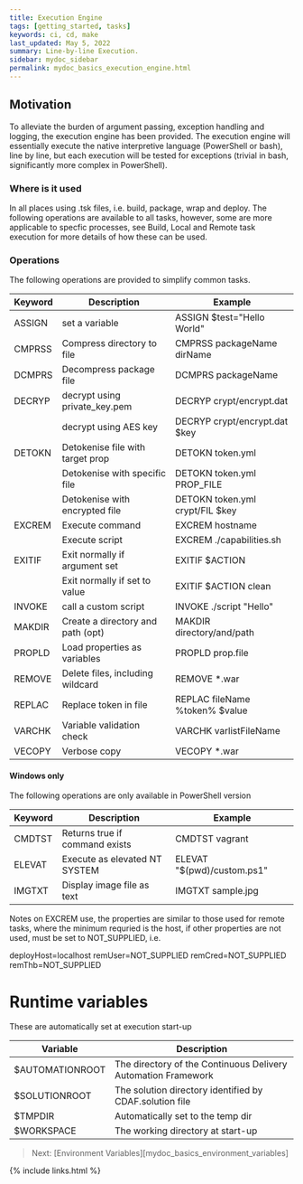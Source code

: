 ```yaml
---
title: Execution Engine
tags: [getting_started, tasks]
keywords: ci, cd, make
last_updated: May 5, 2022
summary: Line-by-line Execution.
sidebar: mydoc_sidebar
permalink: mydoc_basics_execution_engine.html
---
```


## Motivation

To alleviate the burden of argument passing, exception handling and logging, the execution engine has been provided. The execution engine will essentially execute the native interpretive language (PowerShell or bash), line by line, but each execution will be tested for exceptions (trivial in bash, significantly more complex in PowerShell).

### Where is it used

In all places using .tsk files, i.e. build, package, wrap and deploy. The following operations are available to all tasks, however, some are more applicable to specfic processes, see Build, Local and Remote task execution for more details of how these can be used.

### Operations

The following operations are provided to simplify common tasks.

| Keyword | Description                       | Example                         |
| --------|-----------------------------------|---------------------------------|
| ASSIGN  | set a variable                    | ASSIGN $test="Hello World"      |
| CMPRSS  | Compress directory to file        | CMPRSS packageName dirName      |
| DCMPRS  | Decompress package file           | DCMPRS packageName              |
| DECRYP  | decrypt using private_key.pem     | DECRYP crypt/encrypt.dat        |
|         | decrypt using AES key             | DECRYP crypt/encrypt.dat $key   |
| DETOKN  | Detokenise file with target prop  | DETOKN token.yml                |
|         | Detokenise with specific file     | DETOKN token.yml PROP_FILE      |
|         | Detokenise with encrypted file    | DETOKN token.yml crypt/FIL $key |
| EXCREM  | Execute command                   | EXCREM hostname                 |
|         | Execute script                    | EXCREM ./capabilities.sh        |
| EXITIF  | Exit normally if argument set     | EXITIF $ACTION                  |
|         | Exit normally if set to value     | EXITIF $ACTION clean            |
| INVOKE  | call a custom script              | INVOKE ./script "Hello"         |
| MAKDIR  | Create a directory and path (opt) | MAKDIR directory/and/path       |
| PROPLD  | Load properties as variables      | PROPLD prop.file                |
| REMOVE  | Delete files, including wildcard  | REMOVE *.war                    |
| REPLAC  | Replace token in file   		  | REPLAC fileName %token% $value  |
| VARCHK  | Variable validation check         | VARCHK varlistFileName          |
| VECOPY  | Verbose copy					  | VECOPY *.war                    |

#### Windows only

The following operations are only available in PowerShell version

| Keyword | Description                       | Example                         |
| --------|-----------------------------------|---------------------------------|
| CMDTST  | Returns true if command exists    | CMDTST vagrant                  |
| ELEVAT  | Execute as elevated NT SYSTEM     | ELEVAT "$(pwd)/custom.ps1"      |
| IMGTXT  | Display image file as text        | IMGTXT sample.jpg               |

Notes on EXCREM use, the properties are similar to those used for remote tasks, where the minimum requried is the host, if other properties are not used, must be set to NOT_SUPPLIED, i.e.

  deployHost=localhost
  remUser=NOT_SUPPLIED
  remCred=NOT_SUPPLIED
  remThb=NOT_SUPPLIED

# Runtime variables

These are automatically set at execution start-up

| Variable        | Description
|-----------------|----------------------------------
| $AUTOMATIONROOT | The directory of the Continuous Delivery Automation Framework
| $SOLUTIONROOT   | The solution directory identified by CDAF.solution file
| $TMPDIR         | Automatically set to the temp dir
| $WORKSPACE      | The working directory at start-up

> Next: [Environment Variables][mydoc_basics_environment_variables]

{% include links.html %}
